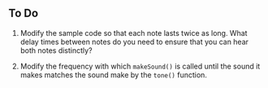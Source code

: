 ## To Do ##

1. Modify the sample code so that each note lasts twice as long.  What delay
times between notes do you need to ensure that you can hear both notes distinctly?

2. Modify the frequency with which `makeSound()` is called until the sound
it makes matches the sound make by the `tone()` function.

